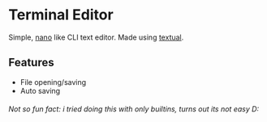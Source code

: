 # Terminal Editor

Simple, [nano](https://www.nano-editor.org) like CLI text editor. Made using [textual](https://textual.textualize.io).

## Features

- File opening/saving
- Auto saving

###### Not so fun fact: i tried doing this with only builtins, turns out its not easy D:
